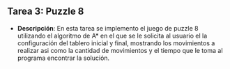 ## Tarea 3: Puzzle 8
- **Descripción**: En esta tarea se implemento el juego de puzzle 8 utilizando el algoritmo de A* en el que se le solicita al usuario el la configuración del tablero inicial y final, mostrando los movimientos a realizar asi como la cantidad de movimientos y el tiempo que le toma al programa encontrar la solución.
